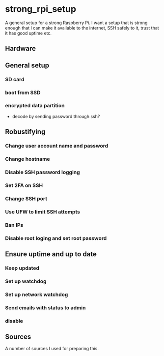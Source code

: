 # strong_rpi_setup

A general setup for a strong Raspberry Pi. I want a setup that is strong enough that I can make it available to the internet, SSH safely to it, trust that it has good uptime etc.

## Hardware

## General setup

### SD card

### boot from SSD

### encrypted data partition

- decode by sending password through ssh?

## Robustifying

### Change user account name and password

### Change hostname

### Disable SSH password logging

### Set 2FA on SSH

### Change SSH port

### Use UFW to limit SSH attempts

### Ban IPs

### Disable root loging and set root password

## Ensure uptime and up to date

### Keep updated

### Set up watchdog

### Set up network watchdog

### Send emails with status to admin

### disable 

## Sources

A number of sources I used for preparing this.
